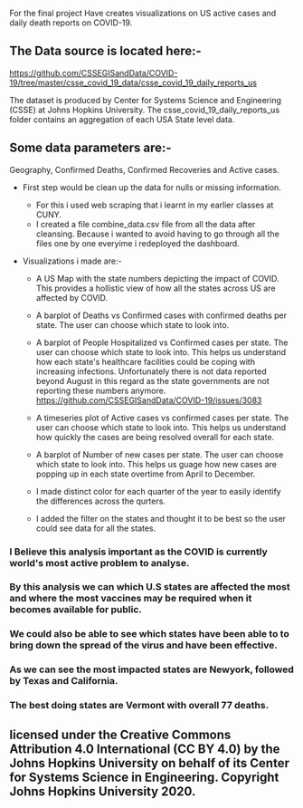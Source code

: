 For the final project Have creates visualizations on US active cases and daily death reports on COVID-19.

## The Data source is located here:- 
https://github.com/CSSEGISandData/COVID-19/tree/master/csse_covid_19_data/csse_covid_19_daily_reports_us

The dataset is produced by  Center for Systems Science and Engineering (CSSE) at Johns Hopkins University.
The csse_covid_19_daily_reports_us folder contains an aggregation of each USA State level data.

## Some data parameters are:-

Geography, Confirmed Deaths, Confirmed Recoveries and Active cases.

- First step would be clean up the data for nulls or missing information.
    - For this i used web scraping that i learnt in my earlier classes at CUNY.
    - I created a file combine_data.csv file from all the data after cleansing. Because i wanted to avoid having to go through all the files one by one everyime i redeployed the dashboard.

- Visualizations i made are:-
    - A US Map with the state numbers depicting the impact of COVID. This provides a hollistic view of how all the states across US are affected by COVID.

    - A barplot of Deaths vs Confirmed cases with confirmed deaths per state. The user can choose which state to look into.

    - A barplot of People Hospitalized vs Confirmed cases per state. The user can choose which state to look into. This helps us understand how each state's healthcare facilities could be coping with increasing infections. Unfortunately there is not data reported beyond August in this regard as the state governments are not reporting these numbers anymore. https://github.com/CSSEGISandData/COVID-19/issues/3083

    - A timeseries plot of Active cases vs confirmed cases  per state. The user can choose which state to look into. This helps us understand how quickly the cases are being resolved overall for each state.

    - A barplot of Number of new cases per state. The user can choose which state to look into. This helps us guage how new cases are popping up in each state overtime from April to December.

    - I made distinct color for each quarter of the year to easily identify the differences across the qurters.

    - I added the filter on the states and thought it to be best so the user could see data for all the states.



### I Believe this analysis important as the COVID is currently world's most active problem to analyse.
### By this analysis we can which U.S states are affected the most and where the most vaccines may be required when it becomes available for public.
### We could also be able to see which states have been able to to bring down the spread of the virus and have been effective.
### As we can see the most impacted states are Newyork, followed by Texas and California.
### The best doing states are Vermont with overall 77 deaths.

## licensed under the Creative Commons Attribution 4.0 International (CC BY 4.0) by the Johns Hopkins University on behalf of its Center for Systems Science in Engineering. Copyright Johns Hopkins University 2020.